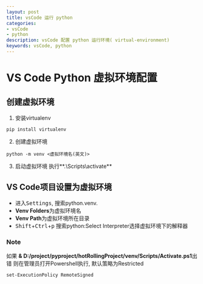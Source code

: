 ```yaml
---
layout: post
title: vsCode 运行 python
categories: 
- vsCode
- python
description: vsCode 配置 python 运行环境( virtual-environment)
keywords: vsCode, python
---
```


# VS Code Python 虚拟环境配置

## 创建虚拟环境

1. 安装virtualenv
``` python3
pip install virtualenv
```
2. 创建虚拟环境
``` python3
python -m venv <虚拟环境名(英文)>
``` 
3. 启动虚拟环境
执行**.\Scripts\activate**


## VS Code项目设置为虚拟环境
- 进入<kbd>Settings</kbd>, 搜索python.venv.  
- **Venv Folders**为虚拟环境名
- **Venv Path**为虚拟环境所在目录
- <kbd>Shift</kbd>+<kbd>Ctrl</kbd>+<kbd>p</kbd> 搜索python:Select Interpreter选择虚拟环境下的解释器


### Note
如果
**& D:/project/pyproject/hotRollingProject/venv/Scripts/Activate.ps1**出错
则在管理员打开Powershell执行, 默认策略为Restricted
``` 
set-ExecutionPolicy RemoteSigned
```

